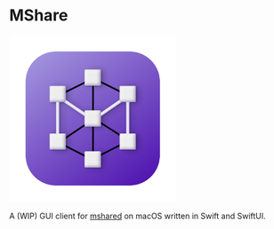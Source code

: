 # MShare
<img src="MShare/Assets.xcassets/MShare.imageset/MShare.png" width=300/>

A (WIP) GUI client for [mshared](https://github.com/jithin-renji/MShare) on macOS written in Swift and SwiftUI.
